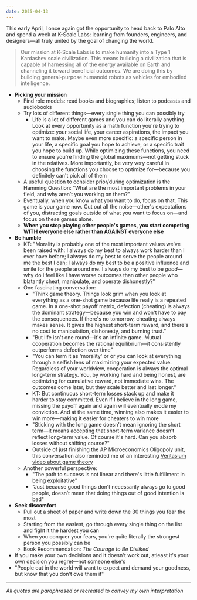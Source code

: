 ```yaml
---
date: 2025-04-13
---
```

This early April, I once again got the opportunity to head back to Palo Alto and spend a week at K-Scale Labs: learning from founders, engineers, and designers—all truly united by the goal of changing the world.

> Our mission at K-Scale Labs is to make humanity into a Type 1 Kardashev scale civilization. This means building a civilization that is capable of harnessing all of the energy available on Earth and channeling it toward beneficial outcomes. We are doing this by building general-purpose humanoid robots as vehicles for embodied intelligence.

- **Picking your mission**
	- Find role models: read books and biographies; listen to podcasts and audiobooks
	- Try lots of different things—every single thing you can possibly try
		- Life is a lot of different games and you can do literally anything. Look at every opportunity as a math function you're trying to optimize: your social life, your career aspirations, the impact you want to make. Maybe even more specific: a specific person in your life, a specific goal you hope to achieve, or a specific trait you hope to build up. While optimizing these functions, you need to ensure you're finding the global maximums—not getting stuck in the relatives. More importantly, be very very careful in choosing the functions you choose to optimize for—because you definitely can't pick all of them
	- A useful question to consider prior/during optimization is the Hamming Question: “What are the most important problems in your field, and why aren’t you working on them?”
	- Eventually, when you know what you want to do, focus on that. This game is your game now. Cut out all the noise—other's expectations of you, distracting goals outside of what you want to focus on—and focus on these games alone.
	- **When you stop playing other people's games, you start competing WITH everyone else rather than AGAINST everyone else**
- **Be humble**
	- KT: "Morality is probably one of the most important values we've been raised with: I always do my best to always work harder than I ever have before; I always do my best to serve the people around me the best I can; I always do my best to be a positive influence and smile for the people around me. I always do my best to be *good*—why do I feel like I have worse outcomes than other people who blatantly cheat, manipulate, and operate dishonestly?"
	- One fascinating conversation:
		- "Think game theory. Things look grim when you look at everything as a one-shot game because life really is a repeated game. In a one-shot payoff matrix, defection (cheating) is always the dominant strategy—because you win and won't have to pay the consequences. If there's no tomorrow, cheating always makes sense. It gives the highest short-term reward, and there's no cost to manipulation, dishonesty, and burning trust."
		- "But life isn't one round—it's an infinite game. Mutual cooperation becomes the rational equilibrium—it consistently outperforms defection over time"
		- "You can term it as 'morality' or or you can look at everything through a selfish lens of maximizing your expected value. Regardless of your worldview, cooperation is always the optimal long-term strategy. You, by working hard and being honest, are optimizing for cumulative reward, not immediate wins. The outcomes come later, but they scale better and last longer."
		- KT: But continuous short-term losses stack up and make it harder to stay committed. Even if I believe in the long game, missing the payoff again and again will eventually erode my conviction. And at the same time, winning also makes it easier to win more—making it easier for cheaters to win more
		- "Sticking with the long game doesn’t mean ignoring the short term—it means accepting that short-term variance doesn’t reflect long-term value. Of course it's hard. Can you absorb losses without shifting course?"
		- Outside of just finishing the AP Microeconomics Oligopoly unit, this conversation also reminded me of an interesting [Veritasium video about game theory](https://www.youtube.com/watch?v=mScpHTIi-kM)
	- Another powerful perspective:
		- "The path to success is not linear and there's little fulfillment in being exploitative"
		- "Just because good things don’t necessarily always go to good people, doesn’t mean that doing things out of good intention is bad"
- **Seek discomfort**
	- Pull out a sheet of paper and write down the 30 things you fear the most
	- Starting from the easiest, go through every single thing on the list and fight it the hardest you can
	- When you conquer your fears, you're quite literally the strongest person you possibly can be
	- Book Recommendation: *The Courage to Be Disliked*
- If you make your own decisions and it doesn't work out, atleast it's your own decision you regret—not someone else's
- "People out in the world will want to expect and demand your goodness, but know that you don’t owe them it"

---

*All quotes are paraphrased or recreated to convey my own interpretation*